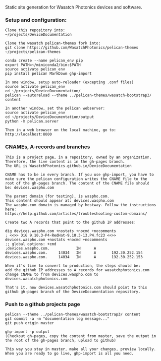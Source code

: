 Static site generation for Wasatch Photonics devices and software.


### Setup and configuration:

    Clone this repository into:
    ~/projects/DeviceDocumentation
    
    Clone the wasatch pelican-themes fork into:
    git clone https://github.com/WasatchPhotonics/pelican-themes ~/projects/pelican-themes

    conda create --name pelican_env pip
    export PATH=~/miniconda2/bin:$PATH
    source activate pelican_env
    pip install pelican MarkDown ghp-import
    
    In one window, setup auto-reloader (excepting .conf files)
    source activate pelican_env
    cd ~/projects/DeviceDocumentation/
    pelican --autoreload --theme ../pelican-themes/wasatch-bootstrap3/ content
    
    In another window, set the pelican webserver:
    source activate pelican_env
    cd ~/projects/DeviceDocumentation/output
    python -m pelican.server
    
    Then in a web browser on the local machine, go to:
    http://localhost:8000



### CNAMEs, A-records and branches

    This is a project page, in a repository, owned by an organization.
    Therefore, the live content is in the gh-pages branch.
    The URL is WasatchPhotonics.github.io/DeviceDocumentation

    CNAME has to be in every branch. If you use ghp-import, you have to
    make sure the pelican configuration writes the CNAME file to the
    root of the gh-pages branch. The content of the CNAME file should
    be: devices.waspho.com

    The parent domain (for testing), is waspho.com.
    This content should appear at: devices.waspho.com
    The waspho.com domain is managed by hostway. Follow the instructions
    here:
    https://help.github.com/articles/troubleshooting-custom-domains/

    Create two A records that point to the github IP addresses:

    dig devices.waspho.com +nostats +nocmd +nocomments
    ; <<>> DiG 9.10.3-P4-RedHat-9.10.3-13.P4.fc23 <<>>
    devices.waspho.com +nostats +nocmd +nocomments
    ;; global options: +cmd
    ;devices.waspho.com.            IN      A
    devices.waspho.com.     14034   IN      A       192.30.252.154
    devices.waspho.com.     14034   IN      A       192.30.252.153

    When it's time to convert to production, the steps should be:
    add the github IP addresses to A records for wasatchphotonics.com
    change CNAME to from devices.waspho.com to
    devices.wasatchphotonics.com

    That's it, now devices.wasatchphotonics.com should point to this
    github gh-pages branch of the DeviceDocumentation repository.


### Push to a github projects page

    pelican --theme ../pelican-themes/wasatch-bootstrap3/ content
    git commit -a -m "documentation log message..."
    git push origin master

    ghp-import -p output
    (Checkout gh-pages, copy the content from master, save the output in
    the root of the gh-pages branch, upload to github)

    This way you stay in master, make all your changes, preview locally.
    When you are ready to go live, ghp-import is all you need.

